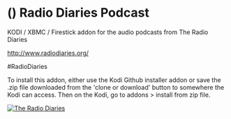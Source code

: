 () Radio Diaries Podcast<br>
=============================

KODI / XBMC / Firestick addon for the audio podcasts from The Radio Diaries

http://www.radiodiaries.org/

#RadioDiaries

To install this addon, either use the Kodi Github installer addon or save the .zip file downloaded from the 'clone or download' button to somewhere the Kodi can access. Then on the Kodi, go to addons > install from zip file.

<a href="http://www.radiodiaries.org/"><img src="http://s3.amazonaws.com/production.mediajoint.prx.org/public/account_images/6034/RDLogo-square_medium.jpg" alt="The Radio Diaries">
